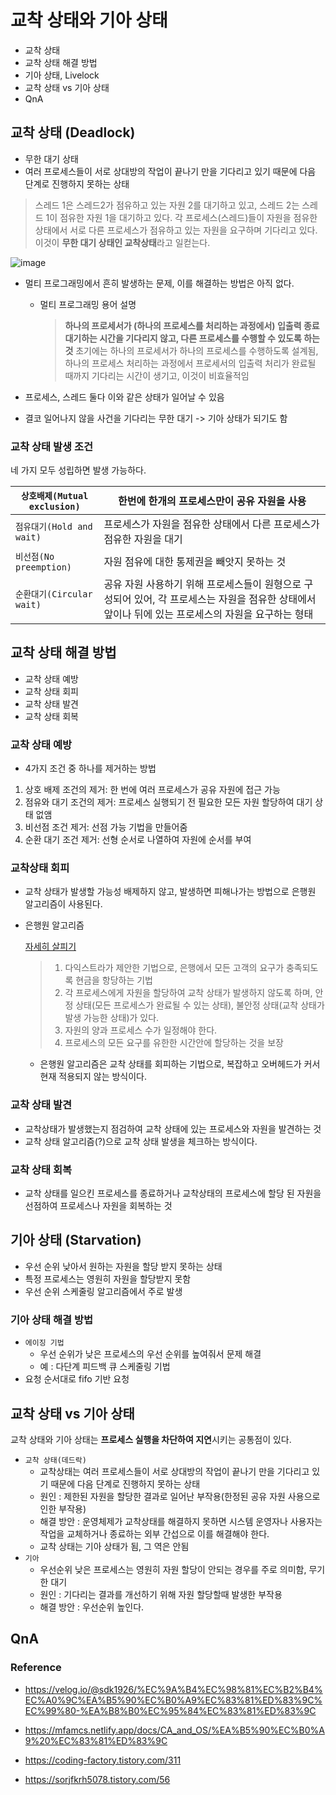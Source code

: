 # 교착 상태와 기아 상태

- 교착 상태
- 교착 상태 해결 방법
- 기아 상태, Livelock
- 교착 상태 vs 기아 상태
- QnA

## 교착 상태 (Deadlock)

- 무한 대기 상태
- 여러 프로세스들이 서로 상대방의 작업이 끝나기 만을 기다리고 있기 때문에 다음 단계로 진행하지 못하는 상태

> 스레드 1은 스레드2가 점유하고 있는 자원 2를 대기하고 있고, 스레드 2는 스레드 1이 점유한 자원 1을 대기하고 있다. 
> 각 프로세스(스레드)들이 자원을 점유한 상태에서 서로 다른 프로세스가 점유하고 있는 자원을 요구하며 기다리고 있다. 
> 이것이 **무한 대기 상태인 교착상태**라고 일컫는다.

![image](https://user-images.githubusercontent.com/38436013/131252562-21a6e783-53a9-41c2-8a2f-baf05eb0d9e0.png)

- 멀티 프로그래밍에서 흔히 발생하는 문제, 이를 해결하는 방법은 아직 없다.

  - 멀티 프로그래밍  용어 설명

    > **하나의 프로세서가 (하나의 프로세스를 처리하는 과정에서) 입출력 종료 대기하는 시간을 기다리지 않고, 다른 프로세스를 수행할 수 있도록 하는 것**
    > 초기에는 하나의 프로세서가 하나의 프로세스를 수행하도록 설계됨, 하나의 프로세스 처리하는 과정에서 프로세서의 입출력 처리가 완료될 때까지 기다리는 시간이 생기고, 이것이 비효율적임

- 프로세스, 스레드 둘다 이와 같은 상태가 일어날 수 있음

- 결코 일어나지 않을 사건을 기다리는 무한 대기 -> 기아 상태가 되기도 함

### 교착 상태 발생 조건

네 가지 모두 성립하면 발생 가능하다.

| `상호배제(Mutual exclusion)` | 한번에 한개의 프로세스만이 공유 자원을 사용                  |
| ---------------------------- | ------------------------------------------------------------ |
| `점유대기(Hold and wait)`    | 프로세스가 자원을 점유한 상태에서 다른 프로세스가 점유한 자원을 대기 |
| `비선점(No preemption)`      | 자원 점유에 대한 통제권을 빼앗지 못하는 것                   |
| `순환대기(Circular wait)`    | 공유 자원 사용하기 위해 프로세스들이 원형으로 구성되어 있어, 각 프로세스는 자원을 점유한 상태에서 앞이나 뒤에 있는 프로세스의 자원을 요구하는 형태 |



## 교착 상태 해결 방법

- 교착 상태 예방
- 교착 상태 회피
- 교착 상태 발견
- 교착 상태 회복

### 교착 상태 예방

- 4가지 조건 중 하나를 제거하는 방법

1. 상호 배제 조건의 제거: 한 번에 여러 프로세스가 공유 자원에 접근 가능
2. 점유와 대기 조건의 제거: 프로세스 실행되기 전 필요한 모든 자원 할당하여 대기 상태 없앰
3. 비선점 조건 제거: 선점 가능 기법을 만들어줌
4. 순환 대기 조건 제거: 선형 순서로 나열하여 자원에 순서를 부여

### 교착상태 회피

- 교착 상태가 발생할 가능성 배제하지 않고, 발생하면 피해나가는 방법으로 은행원 알고리즘이 사용된다.

- 은행원 알고리즘

  [자세히 살피기](https://mfamcs.netlify.app/docs/ca_and_os/%EA%B5%90%EC%B0%A9%20%EC%83%81%ED%83%9C/)

  > 1. 다익스트라가 제안한 기법으로, 은행에서 모든 고객의 요구가 충족되도록 현금을 항당하는 기법
  > 2. 각 프로세스에게 자원을 할당하여 교착 상태가 발생하지 않도록 하며, 안정 상태(모든 프로세스가 완료될 수 있는 상태), 불안정 상태(교착 상태가 발생 가능한 상태)가 있다.
  > 3. 자원의 양과 프로세스 수가 일정해야 한다.
  > 4. 프로세스의 모든 요구를 유한한 시간안에 할당하는 것을 보장

  - 은행원 알고리즘은 교착 상태를 회피하는 기법으로, 복잡하고 오버헤드가 커서 현재 적용되지 않는 방식이다.

### 교착 상태 발견

- 교착상태가 발생했는지 점검하여 교착 상태에 있는 프로세스와 자원을 발견하는 것
- 교착 상태 알고리즘(?)으로 교착 상태 발생을 체크하는 방식이다.

### 교착 상태 회복

- 교착 상태를 일으킨 프로세스를 종료하거나 교착상태의 프로세스에 할당 된 자원을 선점하여 프로세스나 자원을 회복하는 것



## 기아 상태 (Starvation)

- 우선 순위 낮아서 원하는 자원을 할당 받지 못하는 상태
- 특정 프로세스는 영원히 자원을 할당받지 못함
- 우선 순위 스케줄링 알고리즘에서 주로 발생

### 기아 상태 해결 방법

- `에이징 기법`
  -  우선 순위가 낮은 프로세스의 우선 순위를 높여줘서 문제 해결
  - 예 : 다단계 피드백 큐 스케줄링 기법
- 요청 순서대로 fifo 기반 요청



## 교착 상태 vs 기아 상태

교착 상태와 기아 상태는 **프로세스 실행을 차단하여 지연**시키는 공통점이 있다.

- `교착 상태(데드락)`
  - 교착상태는 여러 프로세스들이 서로 상대방의 작업이 끝나기 만을 기다리고 있기 때문에 다음 단계로 진행하지 못하는 상태
  - 원인 : 제한된 자원을 할당한 결과로 일어난 부작용(한정된 공유 자원 사용으로 인한 부작용)
  - 해결 방안 : 운영체제가 교착상태를 해결하지 못하면 시스템 운영자나 사용자는 작업을 교체하거나 종료하는 외부 간섭으로 이를 해결해야 한다.
  - 교착 상태는 기아 상태가 됨, 그 역은 안됨
- `기아`
  - 우선순위 낮은 프로세스는 영원히 자원 할당이 안되는 경우를 주로 의미함, 무기한 대기
  - 원인 : 기다리는 결과를 개선하기 위해 자원 할당할때 발생한 부작용
  - 해결 방안 : 우선순위 높인다.



## QnA



### Reference

- https://velog.io/@sdk1926/%EC%9A%B4%EC%98%81%EC%B2%B4%EC%A0%9C%EA%B5%90%EC%B0%A9%EC%83%81%ED%83%9C%EC%99%80-%EA%B8%B0%EC%95%84%EC%83%81%ED%83%9C

- https://mfamcs.netlify.app/docs/CA_and_OS/%EA%B5%90%EC%B0%A9%20%EC%83%81%ED%83%9C

- https://coding-factory.tistory.com/311

- https://sorjfkrh5078.tistory.com/56